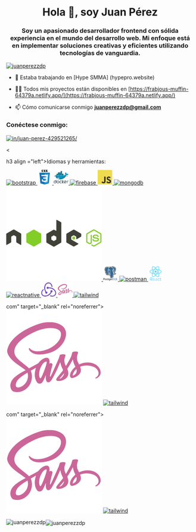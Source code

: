 <h1 align="center">Hola 👋, soy Juan Pérez</h1>
<h3 align="center">Soy un apasionado desarrollador frontend con sólida experiencia en el mundo del desarrollo web. Mi enfoque está en implementar soluciones creativas y eficientes utilizando tecnologías de vanguardia.</h3>

<p align="left"> <a href="https://github.com/ryo-ma/github-profile-tropic" ><img src="https://github-profile-tropico.vercel.app/?username=juanperezzdp" alt="juanperezzdp" /></a> </p>

- 🔭 Estaba trabajando en [Hype SMMA] (hypepro.website)

- 👨‍💻 Todos mis proyectos están disponibles en [https://frabjous-muffin-64379a.netlify.app/](https://frabjous-muffin-64379a.netlify.app/)

- 📫 Cómo comunicarse conmigo **juanperezzdp@gmail.com**

<h3 align="left">Conéctese conmigo:</h3>
<p align="left">
<a href="https://linkedin.com/ in/in/juan-perez-429521265/" target="blank"><img align="center" src="https://raw.githubusercontent.com/rahuldkjain/github-profile-readme-generator/master/src /images/icons/Social/linked-in-alt.svg" alt="in/juan-perez-429521265/" height="30" width="40" /></a> </p>
<

h3 align ="left">Idiomas y herramientas:</h3>
<p align="left"> <a href="https://getbootstrap.com" target="_blank" rel="noreferrer"> <img src="https://raw.githubusercontent.com/devicons/devicon /master/icons/bootstrap/bootstrap-plain-wordmark.svg" alt="bootstrap" width="40" height="40"/> </a> <a href="https://www.w3schools.com /css/" target="_blank" rel="noreferrer"> <img src="https://raw.githubusercontent.com/devicons/devicon/master/icons/css3/css3-original-wordmark.svg" alt= "css3" width="40" height="40"/> </a> <a href="https://www.docker.com/" target="_blank" rel="noreferrer"> <img src= "https://raw.githubusercontent.com/devicons/devicon/master/icons/docker/docker-original-wordmark.svg" alt="docker" width="40" height="40"/> </a> <a href="https://firebase.google.com/" target="_blank" rel="noreferrer"> <img src="https://www.vectorlogo.zone/logos/firebase/firebase-icon. svg" alt="firebase" width="40" height="40"/> </a> <a href="https://developer.mozilla.org/en-US/docs/Web/JavaScript" target= "_blank" rel="noreferrer"> <img src="https://raw.githubusercontent.com/devicons/devicon/master/icons/javascript/javascript-original.svg" alt="javascript" width="40" altura="40"/> </a> <a href="https://www.mongodb.com/" target="_blank" rel="noreferrer"> <img src="https://raw.githubusercontent .com/devicons/devicon/master/icons/mongodb/mongodb-original-wordmark.svg" alt="mongodb" width="40" height="40"/> </a> <a href="https:/ /nodejs.org" target="_blank" rel="noreferrer"> <img src="https://raw.githubusercontent.com/devicons/devicon/master/icons/nodejs/nodejs-original-wordmark.svg" alt ="nodejs" ancho="40" alto="40"/> </a> <a href="https://www.postgresql.org" target="_blank" rel="noreferrer"> <img src= "https://raw.githubusercontent.com/devicons/devicon/master/icons/postgresql/postgresql-original-wordmark.svg" alt="postgresql" width="40" height="40"/> </a> <a href="https://postman.com" target="_blank" rel="noreferrer"> <img src="https://www.vectorlogo.zona/logos/getpostman/getpostman-icon.svg" alt="postman" width="40" height="40"/> </a> <a href="https://reactjs.org/" target=" _blank" rel="noreferrer"> <img src="https://raw.githubusercontent.com/devicons/devicon/master/icons/react/react-original-wordmark.svg" alt="react" width="40 " altura="40"/> </a> <a href="https://reactnative.dev/" target="_blank" rel="noreferrer"> <img src="https://reactnative.dev/ img/header_logo.svg" alt="reactnative" width="40" height="40"/> </a> <a href="https://redux.js.org" target="_blank" rel=" noreferrer"> <img src="https://raw.githubusercontent.com/devicons/devicon/master/icons/redux/redux-original.svg" alt="redux" width="40" height="40"/ > </a> <a href="https://sass-lang.com" target="_blank" rel="noreferrer"> <img src="https://raw.githubusercontent.com/devicons/devicon/ master/icons/sass/sass-original.svg" alt="sass" width="40" height="40"/> </a> <a href="https://tailwindcss.com/" target=" _blank" rel="noreferrer"> <img src="https://www.vectorlogo.zone/logos/tailwindcss/tailwindcss-icon.svg" alt="tailwind" width="40" height="40"/> </a> </p>com" target="_blank" rel="noreferrer"> <img src="https://raw.githubusercontent.com/devicons/devicon/master/icons/sass/sass-original.svg" alt="sass" ancho ="40" altura="40"/> </a> <a href="https://tailwindcss.com/" target="_blank" rel="noreferrer"> <img src="https://www .vectorlogo.zone/logos/tailwindcss/tailwindcss-icon.svg" alt="tailwind" width="40" height="40"/> </a> </p>com" target="_blank" rel="noreferrer"> <img src="https://raw.githubusercontent.com/devicons/devicon/master/icons/sass/sass-original.svg" alt="sass" ancho ="40" altura="40"/> </a> <a href="https://tailwindcss.com/" target="_blank" rel="noreferrer"> <img src="https://www .vectorlogo.zone/logos/tailwindcss/tailwindcss-icon.svg" alt="tailwind" width="40" height="40"/> </a> </p>

<p><img align="left" src="https://github-readme-stats.vercel.app/api/top-langs?username=juanperezzdp&show_icons=true&locale=en&layout=compact" alt="juanperezzdp" /> </p>

<p> <img align="center" src="https://github-readme-stats.vercel.app/api?username=juanperezzdp&show_icons=true&locale=en" alt="juanperezzdp" /> </p>
